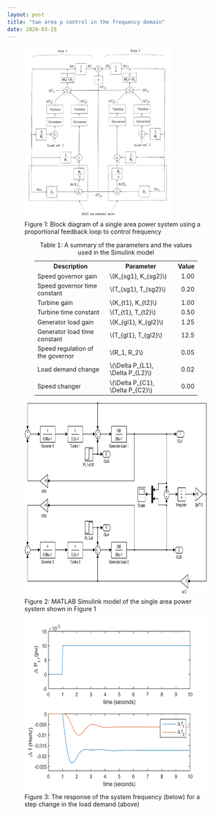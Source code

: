 ```yaml
---
layout: post
title: "two area p control in the frequency domain"
date: 2020-03-25
---
```


<figure>
	<img src="/assets/two_area_control_block.png" alt="Governor" height="400" class="center">
	<figcaption>Figure 1: Block diagram of a single area power system using a proportional feedback loop to control frequency</figcaption>
</figure>

<center>
<table style="width: 75%">
	<caption>Table 1: A summary of the parameters and the values used in the Simulink model</caption>
	<tr><th>Description</th>						<th>Parameter</th>								<th style="text-align: center;">Value</th></tr>
	<tr><td>Speed governor gain</td>				<td>\(K_{sg1}, K_{sg2}\)</td>						<td style="text-align: right;">1.00</td></tr>
	<tr><td>Speed governor time constant</td>		<td>\(T_{sg1}, T_{sg2}\)</td>						<td style="text-align: right;">0.20</td></tr>
	<tr><td>Turbine gain</td>						<td>\(K_{t1}, K_{t2}\)</td>						<td style="text-align: right;">1.00</td></tr>
	<tr><td>Turbine time constant</td>				<td>\(T_{t1}, T_{t2}\)</td>						<td style="text-align: right;">0.50</td></tr>
	<tr><td>Generator load gain</td>				<td>\(K_{gl1}, K_{gl2}\)</td>						<td style="text-align: right;">1.25</td></tr>
	<tr><td>Generator load time constant</td>		<td>\(T_{gl1}, T_{gl2}\)</td>						<td style="text-align: right;">12.5</td></tr>
	<tr><td>Speed regulation of the governor</td>	<td>\(R_1, R_2\)</td>							<td style="text-align: right;">0.05</td></tr>
	<tr><td>Load demand change</td>					<td>\(\Delta P_{L1}, \Delta P_{L2}\)</td>		<td style="text-align: right;">0.02</td></tr>
	<tr><td>Speed changer</td>						<td>\(\Delta P_{C1}, \Delta P_{C2}\)</td>		<td style="text-align: right;">0.00</td></tr>
	<tr></tr>
</table>
</center>

<figure>
	<img src="/assets/two_area_model_P_control.svg" alt="Governor" height="450" class="center">
	<figcaption>Figure 2: MATLAB Simulink model of the single area power system shown in Figure 1</figcaption>
</figure>

<figure>
	<img src="/assets/two_area_p_control_plot.svg" alt="Governor" height="400" class="center">
	<figcaption>Figure 3: The response of the system frequency (below) for a step change in the load demand (above)</figcaption>
</figure>